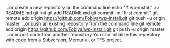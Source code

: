 …or create a new repository on the command line
echo "# wp-install" >> README.md
git init
git add README.md
git commit -m "first commit"
git remote add origin https://github.com/Fobiya/wp-install.git
git push -u origin master
…or push an existing repository from the command line
git remote add origin https://github.com/Fobiya/wp-install.git
git push -u origin master
…or import code from another repository
You can initialize this repository with code from a Subversion, Mercurial, or TFS project.
